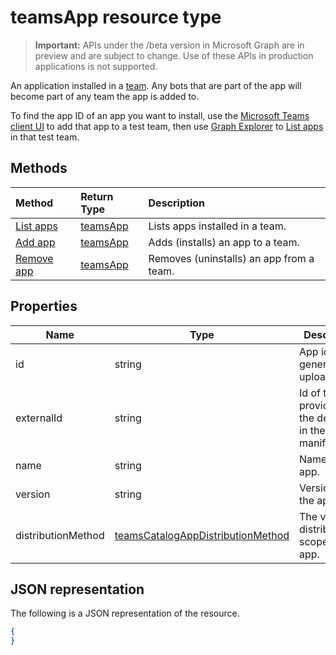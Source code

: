 # teamsApp resource type

> **Important:** APIs under the /beta version in Microsoft Graph are in preview and are subject to change. Use of these APIs in production applications is not supported.

An application installed in a [team](team.md). 
Any bots that are part of the app will become part of any team the app is added to.

To find the app ID of an app you want to install, 
use the [Microsoft Teams client UI](http://teams.microsoft.com) to add that app to a test team, 
then use [Graph Explorer](https://developer.microsoft.com/graph/graph-explorer) to [List apps](../api/teams_apps_list.md) in that test team.

## Methods

| Method       | Return Type  |Description|
|:---------------|:--------|:----------|
|[List apps](../api/teams_apps_list.md) | [teamsApp](teamsapp.md) | Lists apps installed in a team.|
|[Add app](../api/teams_apps_add.md) | [teamsApp](teamsapp.md) | Adds (installs) an app to a team.|
|[Remove app](../api/teams_apps_delete.md) | [teamsApp](teamsapp.md) | Removes (uninstalls) an app from a team.|


## Properties

|Name               |Type      |Description
|-------------------|----------|------------
|id			            |string    |App id generated on upload.
|externalId         |string    |Id of the app provided by the developer in the manifest.json.
|name			          |string    |Name of the app.
|version		        |string    |Version of the app.
|distributionMethod |[teamsCatalogAppDistributionMethod](../resources/teamscatalogappdistributionmethod.md) |The various distribution scopes for an app.

## JSON representation

The following is a JSON representation of the resource.

<!-- {
  "blockType": "resource",
  "keyProperty": "id",
  "@odata.type": "microsoft.graph.team"
}-->

```json
{  
}

```

<!-- uuid: 8fcb5dbc-d5aa-4681-8e31-b001d5168d79
2015-10-25 14:57:30 UTC -->
<!-- {
  "type": "#page.annotation",
  "description": "team resource",
  "keywords": "",
  "section": "documentation",
  "tocPath": ""
}-->
